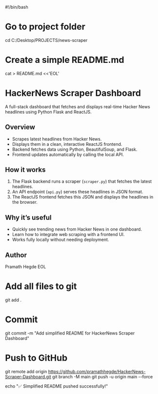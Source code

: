 #!/bin/bash

# Go to project folder
cd C:/Desktop/PROJECTS/news-scraper

# Create a simple README.md
cat > README.md <<'EOL'
# HackerNews Scraper Dashboard

A full-stack dashboard that fetches and displays real-time Hacker News headlines using Python Flask and ReactJS.

## Overview
- Scrapes latest headlines from Hacker News.
- Displays them in a clean, interactive ReactJS frontend.
- Backend fetches data using Python, BeautifulSoup, and Flask.
- Frontend updates automatically by calling the local API.

## How it works
1. The Flask backend runs a scraper (`scraper.py`) that fetches the latest headlines.
2. An API endpoint (`api.py`) serves these headlines in JSON format.
3. The ReactJS frontend fetches this JSON and displays the headlines in the browser.

## Why it’s useful
- Quickly see trending news from Hacker News in one dashboard.
- Learn how to integrate web scraping with a frontend UI.
- Works fully locally without needing deployment.

## Author
Pramath Hegde
EOL

# Add all files to git
git add .

# Commit
git commit -m "Add simplified README for HackerNews Scraper Dashboard"

# Push to GitHub
git remote add origin https://github.com/pramathhegde/HackerNews-Scraper-Dashboard.git
git branch -M main
git push -u origin main --force

echo "✅ Simplified README pushed successfully!"

